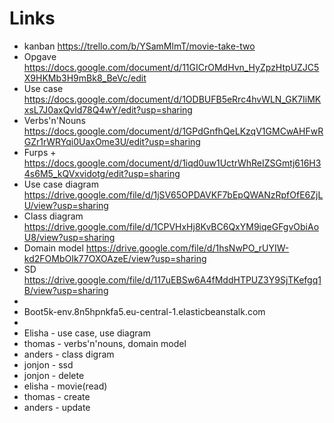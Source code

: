 # Links
- kanban https://trello.com/b/YSamMlmT/movie-take-two
- Opgave https://docs.google.com/document/d/11GICrOMdHvn_HyZpzHtpUZJC5X9HKMb3H9mBk8_BeVc/edit
- Use case https://docs.google.com/document/d/1ODBUFB5eRrc4hvWLN_GK7IiMKxsL7J0axQvld78Q4wY/edit?usp=sharing
- Verbs'n'Nouns https://docs.google.com/document/d/1GPdGnfhQeLKzqV1GMCwAHFwRGZr1rWRYqi0UaxOme3U/edit?usp=sharing
- Furps + https://docs.google.com/document/d/1iqd0uw1UctrWhReIZSGmtj616H34s6M5_kQVxvidotg/edit?usp=sharing
- Use case diagram https://drive.google.com/file/d/1jSV65OPDAVKF7bEpQWANzRpfOfE6ZjLU/view?usp=sharing
- Class diagram https://drive.google.com/file/d/1CPVHxHj8KvBC6QxYM9iqeGFgvObiAoU8/view?usp=sharing
- Domain model https://drive.google.com/file/d/1hsNwPO_rUYIW-kd2FOMbOIk77OXOAzeE/view?usp=sharing
- SD https://drive.google.com/file/d/117uEBSw6A4fMddHTPUZ3Y9SjTKefgq1B/view?usp=sharing
-
- Boot5k-env.8n5hpnkfa5.eu-central-1.elasticbeanstalk.com
-
- Elisha - use case, use diagram
- thomas - verbs'n'nouns, domain model
- anders - class digram
- jonjon - ssd
- jonjon - delete
- elisha - movie(read)
- thomas - create
- anders - update





